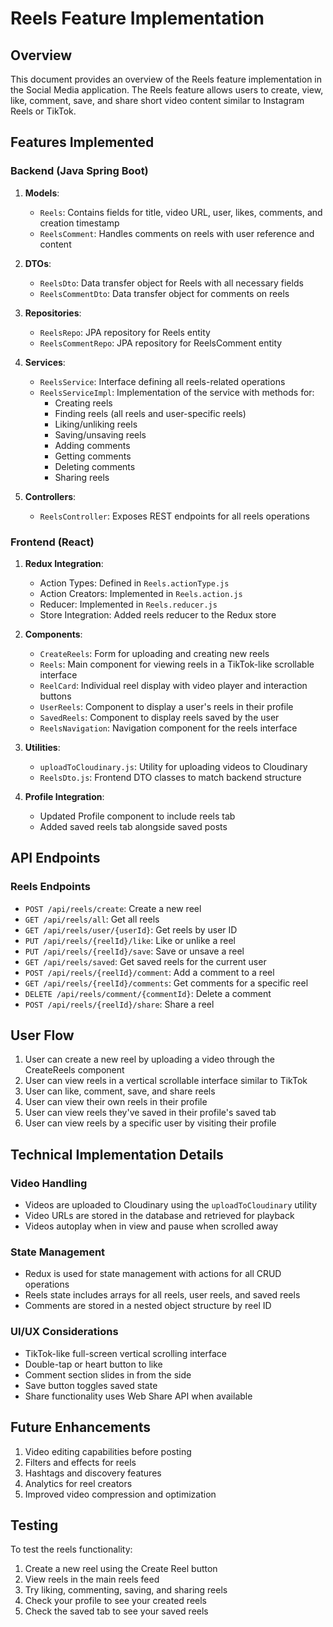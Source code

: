 # Reels Feature Implementation

## Overview
This document provides an overview of the Reels feature implementation in the Social Media application. The Reels feature allows users to create, view, like, comment, save, and share short video content similar to Instagram Reels or TikTok.

## Features Implemented

### Backend (Java Spring Boot)
1. **Models**:
   - `Reels`: Contains fields for title, video URL, user, likes, comments, and creation timestamp
   - `ReelsComment`: Handles comments on reels with user reference and content

2. **DTOs**:
   - `ReelsDto`: Data transfer object for Reels with all necessary fields
   - `ReelsCommentDto`: Data transfer object for comments on reels

3. **Repositories**:
   - `ReelsRepo`: JPA repository for Reels entity
   - `ReelsCommentRepo`: JPA repository for ReelsComment entity

4. **Services**:
   - `ReelsService`: Interface defining all reels-related operations
   - `ReelsServiceImpl`: Implementation of the service with methods for:
     - Creating reels
     - Finding reels (all reels and user-specific reels)
     - Liking/unliking reels
     - Saving/unsaving reels
     - Adding comments
     - Getting comments
     - Deleting comments
     - Sharing reels

5. **Controllers**:
   - `ReelsController`: Exposes REST endpoints for all reels operations

### Frontend (React)
1. **Redux Integration**:
   - Action Types: Defined in `Reels.actionType.js`
   - Action Creators: Implemented in `Reels.action.js`
   - Reducer: Implemented in `Reels.reducer.js`
   - Store Integration: Added reels reducer to the Redux store

2. **Components**:
   - `CreateReels`: Form for uploading and creating new reels
   - `Reels`: Main component for viewing reels in a TikTok-like scrollable interface
   - `ReelCard`: Individual reel display with video player and interaction buttons
   - `UserReels`: Component to display a user's reels in their profile
   - `SavedReels`: Component to display reels saved by the user
   - `ReelsNavigation`: Navigation component for the reels interface

3. **Utilities**:
   - `uploadToCloudinary.js`: Utility for uploading videos to Cloudinary
   - `ReelsDto.js`: Frontend DTO classes to match backend structure

4. **Profile Integration**:
   - Updated Profile component to include reels tab
   - Added saved reels tab alongside saved posts

## API Endpoints

### Reels Endpoints
- `POST /api/reels/create`: Create a new reel
- `GET /api/reels/all`: Get all reels
- `GET /api/reels/user/{userId}`: Get reels by user ID
- `PUT /api/reels/{reelId}/like`: Like or unlike a reel
- `PUT /api/reels/{reelId}/save`: Save or unsave a reel
- `GET /api/reels/saved`: Get saved reels for the current user
- `POST /api/reels/{reelId}/comment`: Add a comment to a reel
- `GET /api/reels/{reelId}/comments`: Get comments for a specific reel
- `DELETE /api/reels/comment/{commentId}`: Delete a comment
- `POST /api/reels/{reelId}/share`: Share a reel

## User Flow
1. User can create a new reel by uploading a video through the CreateReels component
2. User can view reels in a vertical scrollable interface similar to TikTok
3. User can like, comment, save, and share reels
4. User can view their own reels in their profile
5. User can view reels they've saved in their profile's saved tab
6. User can view reels by a specific user by visiting their profile

## Technical Implementation Details

### Video Handling
- Videos are uploaded to Cloudinary using the `uploadToCloudinary` utility
- Video URLs are stored in the database and retrieved for playback
- Videos autoplay when in view and pause when scrolled away

### State Management
- Redux is used for state management with actions for all CRUD operations
- Reels state includes arrays for all reels, user reels, and saved reels
- Comments are stored in a nested object structure by reel ID

### UI/UX Considerations
- TikTok-like full-screen vertical scrolling interface
- Double-tap or heart button to like
- Comment section slides in from the side
- Save button toggles saved state
- Share functionality uses Web Share API when available

## Future Enhancements
1. Video editing capabilities before posting
2. Filters and effects for reels
3. Hashtags and discovery features
4. Analytics for reel creators
5. Improved video compression and optimization

## Testing
To test the reels functionality:
1. Create a new reel using the Create Reel button
2. View reels in the main reels feed
3. Try liking, commenting, saving, and sharing reels
4. Check your profile to see your created reels
5. Check the saved tab to see your saved reels
